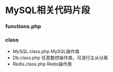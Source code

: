# MySQL相关代码片段

### functions.php

### class
* MySQL.class.php 		MySQL操作类
* Db.class.php 			任意数控操作类，可进行主从分离
* Redis.class.php 		Redis操作类


